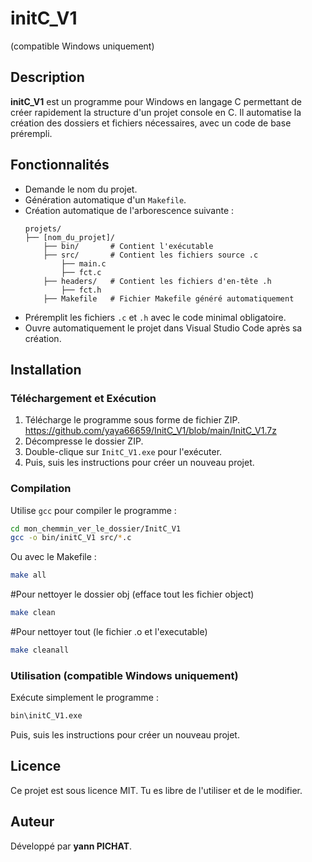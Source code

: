 # initC_V1
(compatible Windows uniquement)


## Description
**initC_V1** est un programme pour Windows en langage C permettant de créer rapidement la structure d'un projet console en C. Il automatise la création des dossiers et fichiers nécessaires, avec un code de base prérempli.

## Fonctionnalités
- Demande le nom du projet.
- Génération automatique d'un `Makefile`.
- Création automatique de l'arborescence suivante :
  ```
  projets/
  ├── [nom_du_projet]/
      ├── bin/       # Contient l'exécutable 
      ├── src/       # Contient les fichiers source .c
          ├── main.c
          ├── fct.c
      ├── headers/   # Contient les fichiers d'en-tête .h
          ├── fct.h
      ├── Makefile   # Fichier Makefile généré automatiquement
  ```
- Préremplit les fichiers `.c` et `.h` avec le code minimal obligatoire.
- Ouvre automatiquement le projet dans Visual Studio Code après sa création.

## Installation
### Téléchargement et Exécution
1. Télécharge le programme sous forme de fichier ZIP. https://github.com/yaya66659/InitC_V1/blob/main/InitC_V1.7z
2. Décompresse le dossier ZIP.
3. Double-clique sur `InitC_V1.exe` pour l'exécuter.
4. Puis, suis les instructions pour créer un nouveau projet.

### Compilation
Utilise `gcc` pour compiler le programme :
```sh
cd mon_chemmin_ver_le_dossier/InitC_V1
gcc -o bin/initC_V1 src/*.c
```
Ou avec le Makefile :
```sh
make all
```
#Pour nettoyer le dossier obj (efface tout les fichier object)
```sh
make clean
```
#Pour nettoyer tout (le fichier .o et l'executable)
```sh
make cleanall
```

### Utilisation (compatible Windows uniquement)
Exécute simplement le programme :
```sh
bin\initC_V1.exe
```
Puis, suis les instructions pour créer un nouveau projet.

## Licence
Ce projet est sous licence MIT. Tu es libre de l'utiliser et de le modifier.

## Auteur
Développé par **yann PICHAT**.

